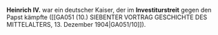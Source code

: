 
**Heinrich IV.** war ein deutscher Kaiser, der im **Investiturstreit** gegen den Papst kämpfte ([[GA051 (10.) SIEBENTER VORTRAG GESCHICHTE DES MITTELALTERS, 13. Dezember 1904|GA051/10]]).
